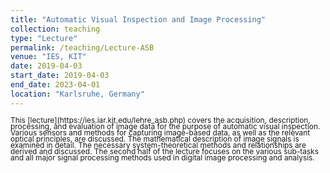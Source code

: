 ```yaml
---
title: "Automatic Visual Inspection and Image Processing"
collection: teaching
type: "Lecture"
permalink: /teaching/Lecture-ASB
venue: "IES, KIT"
date: 2019-04-03
start_date: 2019-04-03
end_date: 2023-04-01
location: "Karlsruhe, Germany"
---
```


<span style="font-size: 0.85em; line-height: 0.85">
This [lecture](https://ies.iar.kit.edu/lehre_asb.php) covers the acquisition, description, processing, and evaluation of image data for the purpose of automatic visual inspection. Various sensors and methods for capturing image-based data, as well as the relevant optical principles, are discussed. The mathematical description of image signals is examined in detail. The necessary system-theoretical methods and relationships are derived and discussed. The second half of the lecture focuses on the various sub-tasks and all major signal processing methods used in digital image processing and analysis.
</span>